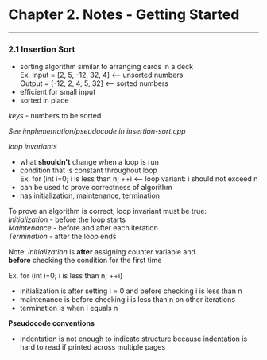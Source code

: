 # Chapter 2. Notes - Getting Started

---

### 2.1 Insertion Sort
- sorting algorithm similar to arranging cards in a deck  
Ex. Input  = [2, 5, -12, 32, 4] <-- unsorted numbers  
    Output = [-12, 2, 4, 5, 32] <-- sorted numbers
- efficient for small input
- sorted in place

_keys_ - numbers to be sorted

_See implementation/pseudocode in insertion-sort.cpp_

_loop invariants_ 
- what **shouldn't** change when a loop is run
- condition that is constant throughout loop  
Ex. for (int i=0; i is less than n; ++i <-- loop variant: i should not exceed n
- can be used to prove correctness of algorithm
- has initialization, maintenance, termination

To prove an algorithm is correct, loop invariant must be true:  
_Initialization_ - before the loop starts  
_Maintenance_ - before and after each iteration  
_Termination_ - after the loop ends

Note: 
_initialization_ is **after** assigning counter variable and  
**before** checking the condition for the first time

Ex. for (int i=0; i is less than n; ++i)
- initialization is after setting i = 0 and before checking i is less than n
- maintenance is before checking i is less than n on other iterations
- termination is when i equals n

**Pseudocode conventions**
- indentation is not enough to indicate structure because indentation is hard to read if printed across multiple pages
